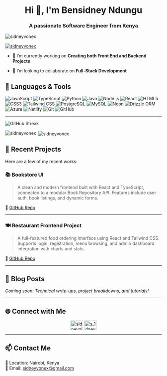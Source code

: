 <h1 align="center">Hi 👋, I'm Bensidney Ndungu</h1>
<h3 align="center">A passionate Software Engineer from Kenya</h3>

<p align="left"> <img src="https://komarev.com/ghpvc/?username=sidneyvonex&label=Profile%20views&color=0e75b6&style=flat" alt="sidneyvonex" /> </p>

<p align="left"> <a href="https://github.com/ryo-ma/github-profile-trophy"><img src="https://github-profile-trophy.vercel.app/?username=sidneyvonex" alt="sidneyvonex" /></a> </p>

- 🔭 I’m currently working on **Creating both Front End and Backend Projects**

- 👯 I’m looking to collaborate on **Full-Stack Development**

## 🧰 Languages & Tools

![JavaScript](https://img.shields.io/badge/-JavaScript-F7DF1E?style=for-the-badge&logo=javascript&logoColor=black)
![TypeScript](https://img.shields.io/badge/-TypeScript-007ACC?style=for-the-badge&logo=typescript&logoColor=white)
![Python](https://img.shields.io/badge/-Python-3776AB?style=for-the-badge&logo=python&logoColor=white)
![Java](https://img.shields.io/badge/-Java-007396?style=for-the-badge&logo=java&logoColor=white)
![Node.js](https://img.shields.io/badge/-Node.js-339933?style=for-the-badge&logo=node.js&logoColor=white)
![React](https://img.shields.io/badge/-React-61DAFB?style=for-the-badge&logo=react&logoColor=black)
![HTML5](https://img.shields.io/badge/-HTML5-E34F26?style=for-the-badge&logo=html5&logoColor=white)
![CSS3](https://img.shields.io/badge/-CSS3-1572B6?style=for-the-badge&logo=css3&logoColor=white)
![Tailwind CSS](https://img.shields.io/badge/-TailwindCSS-06B6D4?style=for-the-badge&logo=tailwindcss&logoColor=white)
![PostgreSQL](https://img.shields.io/badge/-PostgreSQL-4169E1?style=for-the-badge&logo=postgresql&logoColor=white)
![MySQL](https://img.shields.io/badge/-MySQL-4479A1?style=for-the-badge&logo=mysql&logoColor=white)
![Neon](https://img.shields.io/badge/-Neon-000000?style=for-the-badge&logo=neon&logoColor=white)
![Drizzle ORM](https://img.shields.io/badge/-Drizzle%20ORM-000?style=for-the-badge&logo=drizzle&logoColor=white)
![Azure](https://img.shields.io/badge/-Azure-0078D4?style=for-the-badge&logo=microsoftazure&logoColor=white)
![Netlify](https://img.shields.io/badge/-Netlify-00C7B7?style=for-the-badge&logo=netlify&logoColor=white)
![Git](https://img.shields.io/badge/-Git-F05032?style=for-the-badge&logo=git&logoColor=white)
![GitHub](https://img.shields.io/badge/-GitHub-181717?style=for-the-badge&logo=github&logoColor=white)

---
![GitHub Streak](https://github-readme-streak-stats.herokuapp.com?user=sidneyvonex&theme=dark&hide_border=true)

<p><img align="left" src="https://github-readme-stats.vercel.app/api/top-langs?username=sidneyvonex&show_icons=true&locale=en&layout=compact" alt="sidneyvonex" /></p>

<p>&nbsp;<img align="center" src="https://github-readme-stats.vercel.app/api?username=sidneyvonex&show_icons=true&locale=en" alt="sidneyvonex" /></p>


## 🚀 Recent Projects

Here are a few of my recent works:

### 📚 Bookstore UI
> A clean and modern frontend built with React and TypeScript, connected to a modular Book Repository API. Features include user auth, book listings, and dynamic forms.

🔗 [GitHub Repo](https://github.com/sidneyvonex/Book-Store-Api)

---

### 🍽️ Restaurant Frontend Project
> A full-featured food ordering interface using React and Tailwind CSS. Supports login, registration, menu browsing, and admin dashboard integration with charts and stats.

🔗 [GitHub Repo](https://github.com/sidneyvonex/React-Fulldemo-Project)

---

## 📰 Blog Posts

<!-- Replace this with actual blog feed integration if you have a blog -->
*Coming soon: Technical write-ups, project breakdowns, and tutorials!*

---

## 🌐 Connect with Me

<p align="center">
<a href="https://twitter.com/sidneygithu" target="blank"><img align="center" src="https://raw.githubusercontent.com/rahuldkjain/github-profile-readme-generator/master/src/images/icons/Social/twitter.svg" alt="sidneygithu" height="30" width="40" /></a>
<a href="https://instagram.com/s_1dney" target="blank"><img align="center" src="https://raw.githubusercontent.com/rahuldkjain/github-profile-readme-generator/master/src/images/icons/Social/instagram.svg" alt="s_1dney" height="30" width="40" /></a>
</p>

---

## 📫 Contact Me

📍 Location: Nairobi, Kenya  
📧 Email: sidneyvonex@gmail.com
